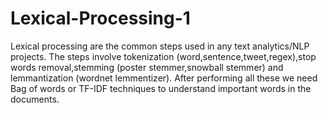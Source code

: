 # Lexical-Processing-1
Lexical processing are the common steps used in any text analytics/NLP projects. The steps involve tokenization (word,sentence,tweet,regex),stop words removal,stemming (poster stemmer,snowball stemmer) and lemmantization (wordnet lemmentizer). After performing all these we need Bag of words or TF-IDF techniques to understand important words in the documents.
